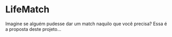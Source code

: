 # LifeMatch
Imagine se alguém pudesse dar um match naquilo que você precisa?
Essa é a proposta deste projeto...
